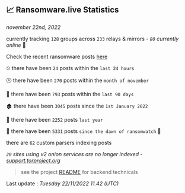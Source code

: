
## 📈 Ransomware.live Statistics
_november 22nd, 2022_

currently tracking `128` groups across `233` relays & mirrors - _`80` currently online_ 📡

Check the recent ransomware posts [here](https://www.ransomware.live/#/recentposts)


⏲ there have been `24` posts within the `last 24 hours`

🕓 there have been `270` posts within the `month of november`

📅 there have been `793` posts within the `last 90 days`

🏚 there have been `3045` posts since the `1st January 2022`

🚀 there have been `2252` posts `last year`

🦕 there have been `5331` posts `since the dawn of ransomwatch` 🐣

there are `62` custom parsers indexing posts

_`20` sites using v2 onion services are no longer indexed - [support.torproject.org](https://support.torproject.org/onionservices/v2-deprecation/)_

> see the project [README](https://github.com/jmousqueton/ransomwatch#readme) for backend technicals



Last update : _Tuesday 22/11/2022 11.42 (UTC)_

